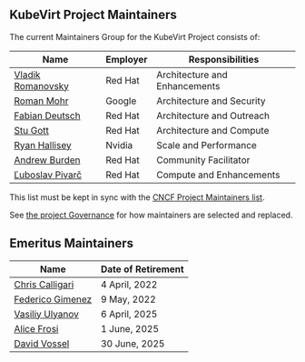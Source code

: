 ## KubeVirt Project Maintainers

The current Maintainers Group for the KubeVirt Project consists of:

| Name | Employer | Responsibilities |
| ----------- | ------- | -------------------------------- |
| [Vladik Romanovsky](https://github.com/vladikr) | Red Hat | Architecture and Enhancements |
| [Roman Mohr](https://github.com/rmohr) | Google | Architecture and Security |
| [Fabian Deutsch](https://github.com/fabiand) | Red Hat | Architecture and Outreach |
| [Stu Gott](https://github.com/stu-gott) | Red Hat | Architecture and Compute |
| [Ryan Hallisey](https://github.com/rthallisey) | Nvidia | Scale and Performance |
| [Andrew Burden](https://github.com/aburdenthehand) | Red Hat | Community Facilitator |
| [Ľuboslav Pivarč](https://github.com/xpivarc) | Red Hat | Compute and Enhancements |

This list must be kept in sync with the [CNCF Project Maintainers list](https://github.com/cncf/foundation/blob/master/project-maintainers.csv).

See [the project Governance](GOVERNANCE.md) for how maintainers are selected and replaced.

## Emeritus Maintainers

| Name | Date of Retirement |
| ---- | ------------------ |
| [Chris Calligari](https://github.com/mazzystr) | 4 April, 2022 |
| [Federico Gimenez](https://github.com/fgimenez) | 9 May, 2022 |
| [Vasiliy Ulyanov](https://github.com/vasiliy-ul) | 6 April, 2025 |
| [Alice Frosi](https://github.com/alicefr) | 1 June, 2025 |
| [David Vossel](https://github.com/davidvossel) | 30 June, 2025 |

